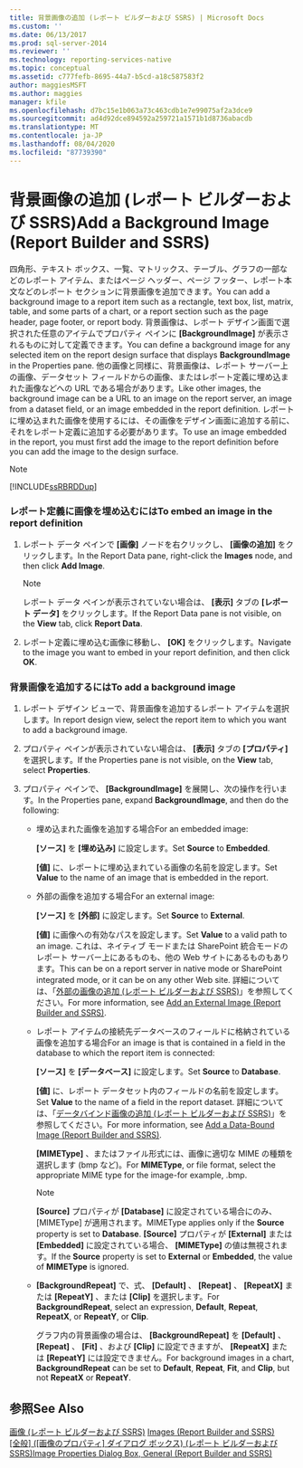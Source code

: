 ```yaml
---
title: 背景画像の追加 (レポート ビルダーおよび SSRS) | Microsoft Docs
ms.custom: ''
ms.date: 06/13/2017
ms.prod: sql-server-2014
ms.reviewer: ''
ms.technology: reporting-services-native
ms.topic: conceptual
ms.assetid: c777fefb-8695-44a7-b5cd-a18c587583f2
author: maggiesMSFT
ms.author: maggies
manager: kfile
ms.openlocfilehash: d7bc15e1b063a73c463cdb1e7e99075af2a3dce9
ms.sourcegitcommit: ad4d92dce894592a259721a1571b1d8736abacdb
ms.translationtype: MT
ms.contentlocale: ja-JP
ms.lasthandoff: 08/04/2020
ms.locfileid: "87739390"
---
```

# <a name="add-a-background-image-report-builder-and-ssrs"></a><span data-ttu-id="17b7e-102">背景画像の追加 (レポート ビルダーおよび SSRS)</span><span class="sxs-lookup"><span data-stu-id="17b7e-102">Add a Background Image (Report Builder and SSRS)</span></span>
  <span data-ttu-id="17b7e-103">四角形、テキスト ボックス、一覧、マトリックス、テーブル、グラフの一部などのレポート アイテム、またはページ ヘッダー、ページ フッター、レポート本文などのレポート セクションに背景画像を追加できます。</span><span class="sxs-lookup"><span data-stu-id="17b7e-103">You can add a background image to a report item such as a rectangle, text box, list, matrix, table, and some parts of a chart, or a report section such as the page header, page footer, or report body.</span></span> <span data-ttu-id="17b7e-104">背景画像は、レポート デザイン画面で選択された任意のアイテムでプロパティ ペインに **[BackgroundImage]** が表示されるものに対して定義できます。</span><span class="sxs-lookup"><span data-stu-id="17b7e-104">You can define a background image for any selected item on the report design surface that displays **BackgroundImage** in the Properties pane.</span></span> <span data-ttu-id="17b7e-105">他の画像と同様に、背景画像は、レポート サーバー上の画像、データセット フィールドからの画像、またはレポート定義に埋め込まれた画像などへの URL である場合があります。</span><span class="sxs-lookup"><span data-stu-id="17b7e-105">Like other images, the background image can be a URL to an image on the report server, an image from a dataset field, or an image embedded in the report definition.</span></span> <span data-ttu-id="17b7e-106">レポートに埋め込まれた画像を使用するには、その画像をデザイン画面に追加する前に、それをレポート定義に追加する必要があります。</span><span class="sxs-lookup"><span data-stu-id="17b7e-106">To use an image embedded in the report, you must first add the image to the report definition before you can add the image to the design surface.</span></span>  
  
> [!NOTE]  
>  [!INCLUDE[ssRBRDDup](../../includes/ssrbrddup-md.md)]  
  
### <a name="to-embed-an-image-in-the-report-definition"></a><span data-ttu-id="17b7e-107">レポート定義に画像を埋め込むには</span><span class="sxs-lookup"><span data-stu-id="17b7e-107">To embed an image in the report definition</span></span>  
  
1.  <span data-ttu-id="17b7e-108">レポート データ ペインで **[画像]** ノードを右クリックし、 **[画像の追加]** をクリックします。</span><span class="sxs-lookup"><span data-stu-id="17b7e-108">In the Report Data pane, right-click the **Images** node, and then click **Add Image**.</span></span>  
  
    > [!NOTE]  
    >  <span data-ttu-id="17b7e-109">レポート データ ペインが表示されていない場合は、 **[表示]** タブの **[レポート データ]** をクリックします。</span><span class="sxs-lookup"><span data-stu-id="17b7e-109">If the Report Data pane is not visible, on the **View** tab, click **Report Data**.</span></span>  
  
2.  <span data-ttu-id="17b7e-110">レポート定義に埋め込む画像に移動し、 **[OK]** をクリックします。</span><span class="sxs-lookup"><span data-stu-id="17b7e-110">Navigate to the image you want to embed in your report definition, and then click **OK**.</span></span>  
  
### <a name="to-add-a-background-image"></a><span data-ttu-id="17b7e-111">背景画像を追加するには</span><span class="sxs-lookup"><span data-stu-id="17b7e-111">To add a background image</span></span>  
  
1.  <span data-ttu-id="17b7e-112">レポート デザイン ビューで、背景画像を追加するレポート アイテムを選択します。</span><span class="sxs-lookup"><span data-stu-id="17b7e-112">In report design view, select the report item to which you want to add a background image.</span></span>  
  
2.  <span data-ttu-id="17b7e-113">プロパティ ペインが表示されていない場合は、 **[表示]** タブの **[プロパティ]** を選択します。</span><span class="sxs-lookup"><span data-stu-id="17b7e-113">If the Properties pane is not visible, on the **View** tab, select **Properties**.</span></span>  
  
3.  <span data-ttu-id="17b7e-114">プロパティ ペインで、 **[BackgroundImage]** を展開し、次の操作を行います。</span><span class="sxs-lookup"><span data-stu-id="17b7e-114">In the Properties pane, expand **BackgroundImage**, and then do the following:</span></span>  
  
    -   <span data-ttu-id="17b7e-115">埋め込まれた画像を追加する場合</span><span class="sxs-lookup"><span data-stu-id="17b7e-115">For an embedded image:</span></span>  
  
         <span data-ttu-id="17b7e-116">**[ソース]** を **[埋め込み]** に設定します。</span><span class="sxs-lookup"><span data-stu-id="17b7e-116">Set **Source** to **Embedded**.</span></span>  
  
         <span data-ttu-id="17b7e-117">**[値]** に、レポートに埋め込まれている画像の名前を設定します。</span><span class="sxs-lookup"><span data-stu-id="17b7e-117">Set **Value** to the name of an image that is embedded in the report.</span></span>  
  
    -   <span data-ttu-id="17b7e-118">外部の画像を追加する場合</span><span class="sxs-lookup"><span data-stu-id="17b7e-118">For an external image:</span></span>  
  
         <span data-ttu-id="17b7e-119">**[ソース]** を **[外部]** に設定します。</span><span class="sxs-lookup"><span data-stu-id="17b7e-119">Set **Source** to **External**.</span></span>  
  
         <span data-ttu-id="17b7e-120">**[値]** に画像への有効なパスを設定します。</span><span class="sxs-lookup"><span data-stu-id="17b7e-120">Set **Value** to a valid path to an image.</span></span> <span data-ttu-id="17b7e-121">これは、ネイティブ モードまたは SharePoint 統合モードのレポート サーバー上にあるものも、他の Web サイトにあるものもあります。</span><span class="sxs-lookup"><span data-stu-id="17b7e-121">This can be on a report server in native mode or SharePoint integrated mode, or it can be on any other Web site.</span></span> <span data-ttu-id="17b7e-122">詳細については、「[外部の画像の追加 (レポート ビルダーおよび SSRS)](add-an-external-image-report-builder-and-ssrs.md)」を参照してください。</span><span class="sxs-lookup"><span data-stu-id="17b7e-122">For more information, see [Add an External Image &#40;Report Builder and SSRS&#41;](add-an-external-image-report-builder-and-ssrs.md).</span></span>  
  
    -   <span data-ttu-id="17b7e-123">レポート アイテムの接続先データベースのフィールドに格納されている画像を追加する場合</span><span class="sxs-lookup"><span data-stu-id="17b7e-123">For an image is that is contained in a field in the database to which the report item is connected:</span></span>  
  
         <span data-ttu-id="17b7e-124">**[ソース]** を **[データベース]** に設定します。</span><span class="sxs-lookup"><span data-stu-id="17b7e-124">Set **Source** to **Database**.</span></span>  
  
         <span data-ttu-id="17b7e-125">**[値]** に、レポート データセット内のフィールドの名前を設定します。</span><span class="sxs-lookup"><span data-stu-id="17b7e-125">Set **Value** to the name of a field in the report dataset.</span></span> <span data-ttu-id="17b7e-126">詳細については、「[データバインド画像の追加 (レポート ビルダーおよび SSRS)](add-a-data-bound-image-report-builder-and-ssrs.md)」を参照してください。</span><span class="sxs-lookup"><span data-stu-id="17b7e-126">For more information, see [Add a Data-Bound Image &#40;Report Builder and SSRS&#41;](add-a-data-bound-image-report-builder-and-ssrs.md).</span></span>  
  
         <span data-ttu-id="17b7e-127">**[MIMEType]** 、またはファイル形式には、画像に適切な MIME の種類を選択します (bmp など)。</span><span class="sxs-lookup"><span data-stu-id="17b7e-127">For **MIMEType**, or file format, select the appropriate MIME type for the image-for example, .bmp.</span></span>  
  
        > [!NOTE]  
        >  <span data-ttu-id="17b7e-128">**[Source]** プロパティが **[Database]** に設定されている場合にのみ、[MIMEType] が適用されます。</span><span class="sxs-lookup"><span data-stu-id="17b7e-128">MIMEType applies only if the **Source** property is set to **Database**.</span></span> <span data-ttu-id="17b7e-129">**[Source]** プロパティが **[External]** または **[Embedded]** に設定されている場合、 **[MIMEType]** の値は無視されます。</span><span class="sxs-lookup"><span data-stu-id="17b7e-129">If the **Source** property is set to **External** or **Embedded**, the value of **MIMEType** is ignored.</span></span>  
  
    -   <span data-ttu-id="17b7e-130">**[BackgroundRepeat]** で、式、 **[Default]** 、 **[Repeat]** 、 **[RepeatX]** または **[RepeatY]** 、または **[Clip]** を選択します。</span><span class="sxs-lookup"><span data-stu-id="17b7e-130">For **BackgroundRepeat**, select an expression, **Default**, **Repeat**, **RepeatX**, or **RepeatY**, or **Clip**.</span></span>  
  
         <span data-ttu-id="17b7e-131">グラフ内の背景画像の場合は、 **[BackgroundRepeat]** を **[Default]** 、 **[Repeat]** 、 **[Fit]** 、および **[Clip]** に設定できますが、 **[RepeatX]** または **[RepeatY]** には設定できません。</span><span class="sxs-lookup"><span data-stu-id="17b7e-131">For background images in a chart, **BackgroundRepeat** can be set to **Default**, **Repeat**, **Fit**, and **Clip**, but not **RepeatX** or **RepeatY**.</span></span>  
  
## <a name="see-also"></a><span data-ttu-id="17b7e-132">参照</span><span class="sxs-lookup"><span data-stu-id="17b7e-132">See Also</span></span>  
 <span data-ttu-id="17b7e-133">[画像 &#40;レポート ビルダーおよび SSRS&#41;](images-report-builder-and-ssrs.md) </span><span class="sxs-lookup"><span data-stu-id="17b7e-133">[Images &#40;Report Builder and SSRS&#41;](images-report-builder-and-ssrs.md) </span></span>  
 <span data-ttu-id="17b7e-134">[[全般] ([画像のプロパティ] ダイアログ ボックス) (レポート ビルダーおよび SSRS)](../image-properties-dialog-box-general-report-builder-and-ssrs.md)</span><span class="sxs-lookup"><span data-stu-id="17b7e-134">[Image Properties Dialog Box, General &#40;Report Builder and SSRS&#41;](../image-properties-dialog-box-general-report-builder-and-ssrs.md)</span></span>  
  
  
